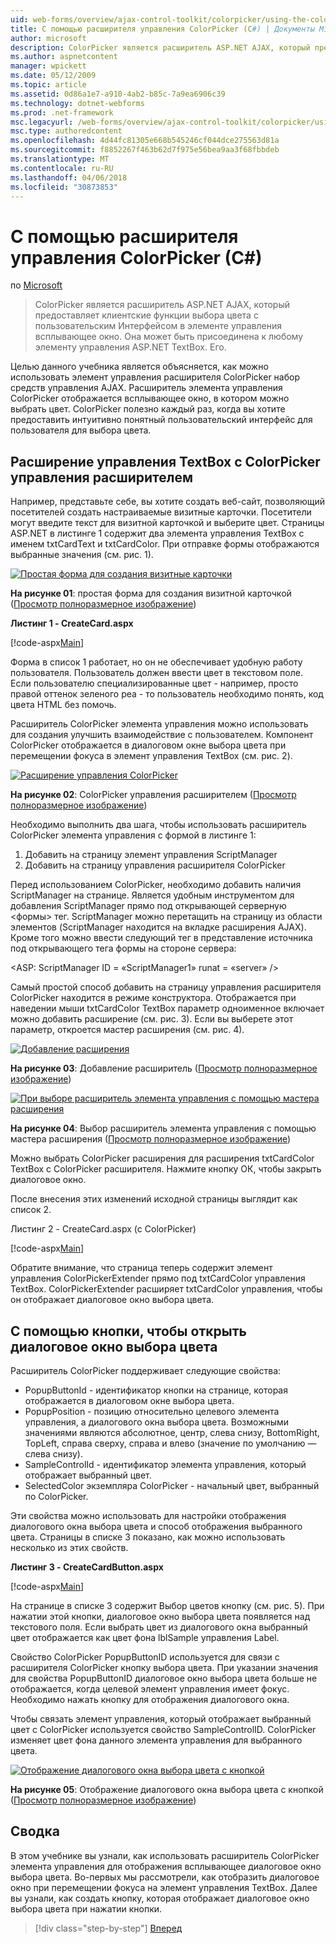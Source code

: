 ```yaml
---
uid: web-forms/overview/ajax-control-toolkit/colorpicker/using-the-colorpicker-control-extender-cs
title: С помощью расширителя управления ColorPicker (C#) | Документы Microsoft
author: microsoft
description: ColorPicker является расширитель ASP.NET AJAX, который предоставляет клиентские функции выбора цвета с пользовательским Интерфейсом в элементе управления всплывающее окно. Она может быть присоединена к любой ASP.NET...
ms.author: aspnetcontent
manager: wpickett
ms.date: 05/12/2009
ms.topic: article
ms.assetid: 0d86a1e7-a910-4ab2-b85c-7a9ea6906c39
ms.technology: dotnet-webforms
ms.prod: .net-framework
msc.legacyurl: /web-forms/overview/ajax-control-toolkit/colorpicker/using-the-colorpicker-control-extender-cs
msc.type: authoredcontent
ms.openlocfilehash: 4d44fc81305e668b545246cf044dce275563d81a
ms.sourcegitcommit: f8852267f463b62d7f975e56bea9aa3f68fbbdeb
ms.translationtype: MT
ms.contentlocale: ru-RU
ms.lasthandoff: 04/06/2018
ms.locfileid: "30873853"
---
```

<a name="using-the-colorpicker-control-extender-c"></a>С помощью расширителя управления ColorPicker (C#)
====================
по [Microsoft](https://github.com/microsoft)

> ColorPicker является расширитель ASP.NET AJAX, который предоставляет клиентские функции выбора цвета с пользовательским Интерфейсом в элементе управления всплывающее окно. Она может быть присоединена к любому элементу управления ASP.NET TextBox. Его.


Целью данного учебника является объясняется, как можно использовать элемент управления расширителя ColorPicker набор средств управления AJAX. Расширитель элемента управления ColorPicker отображается всплывающее окно, в котором можно выбрать цвет. ColorPicker полезно каждый раз, когда вы хотите предоставить интуитивно понятный пользовательский интерфейс для пользователя для выбора цвета.

## <a name="extending-a-textbox-control-with-the-colorpicker-control-extender"></a>Расширение управления TextBox с ColorPicker управления расширителем

Например, представьте себе, вы хотите создать веб-сайт, позволяющий посетителей создать настраиваемые визитные карточки. Посетители могут введите текст для визитной карточкой и выберите цвет. Страницы ASP.NET в листинге 1 содержит два элемента управления TextBox с именем txtCardText и txtCardColor. При отправке формы отображаются выбранные значения (см. рис. 1).


[![Простая форма для создания визитные карточки](using-the-colorpicker-control-extender-cs/_static/image1.jpg)](using-the-colorpicker-control-extender-cs/_static/image1.png)

**На рисунке 01**: простая форма для создания визитной карточкой ([Просмотр полноразмерное изображение](using-the-colorpicker-control-extender-cs/_static/image2.png))


**Листинг 1 - CreateCard.aspx**

[!code-aspx[Main](using-the-colorpicker-control-extender-cs/samples/sample1.aspx)]

Форма в список 1 работает, но он не обеспечивает удобную работу пользователя. Пользователь должен ввести цвет в текстовом поле. Если пользователю специализированные цвет - например, просто правой оттенок зеленого pea - то пользователь необходимо понять, код цвета HTML без помочь.

Расширитель ColorPicker элемента управления можно использовать для создания улучшить взаимодействие с пользователем. Компонент ColorPicker отображается в диалоговом окне выбора цвета при перемещении фокуса в элемент управления TextBox (см. рис. 2).


[![Расширение управления ColorPicker](using-the-colorpicker-control-extender-cs/_static/image2.jpg)](using-the-colorpicker-control-extender-cs/_static/image3.png)

**На рисунке 02**: ColorPicker управления расширителем ([Просмотр полноразмерное изображение](using-the-colorpicker-control-extender-cs/_static/image4.png))


Необходимо выполнить два шага, чтобы использовать расширитель ColorPicker элемента управления с формой в листинге 1:

1. Добавить на страницу элемент управления ScriptManager
2. Добавить на страницу управления расширителя ColorPicker

Перед использованием ColorPicker, необходимо добавить наличия ScriptManager на странице. Является удобным инструментом для добавления ScriptManager прямо под открывающей серверную &lt;формы&gt; тег. ScriptManager можно перетащить на страницу из области элементов (ScriptManager находится на вкладке расширения AJAX). Кроме того можно ввести следующий тег в представление источника под открывающего тега формы на стороне сервера:

&lt;ASP: ScriptManager ID = «ScriptManager1» runat = «server» /&gt;

Самый простой способ добавить на страницу управления расширителя ColorPicker находится в режиме конструктора. Отображается при наведении мыши txtCardColor TextBox параметр одноименное включает можно добавить расширение (см. рис. 3). Если вы выберете этот параметр, откроется мастер расширения (см. рис. 4).


[![Добавление расширения](using-the-colorpicker-control-extender-cs/_static/image3.jpg)](using-the-colorpicker-control-extender-cs/_static/image5.png)

**На рисунке 03**: Добавление расширитель ([Просмотр полноразмерное изображение](using-the-colorpicker-control-extender-cs/_static/image6.png))


[![При выборе расширитель элемента управления с помощью мастера расширения](using-the-colorpicker-control-extender-cs/_static/image4.jpg)](using-the-colorpicker-control-extender-cs/_static/image7.png)

**На рисунке 04**: Выбор расширитель элемента управления с помощью мастера расширения ([Просмотр полноразмерное изображение](using-the-colorpicker-control-extender-cs/_static/image8.png))


Можно выбрать ColorPicker расширения для расширения txtCardColor TextBox с ColorPicker расширителя. Нажмите кнопку ОК, чтобы закрыть диалоговое окно.

После внесения этих изменений исходной страницы выглядит как список 2.

Листинг 2 - CreateCard.aspx (с ColorPicker)

[!code-aspx[Main](using-the-colorpicker-control-extender-cs/samples/sample2.aspx)]

Обратите внимание, что страница теперь содержит элемент управления ColorPickerExtender прямо под txtCardColor управления TextBox. ColorPickerExtender расширяет txtCardColor управления, чтобы он отображает диалоговое окно выбора цвета.

## <a name="using-a-button-to-launch-the-color-picker-dialog"></a>С помощью кнопки, чтобы открыть диалоговое окно выбора цвета

Расширитель ColorPicker поддерживает следующие свойства:

- PopupButtonId - идентификатор кнопки на странице, которая отображается в диалоговом окне выбора цвета.
- PopupPosition - позицию относительно целевого элемента управления, а диалогового окна выбора цвета. Возможными значениями являются абсолютное, центр, слева снизу, BottomRight, TopLeft, справа сверху, справа и влево (значение по умолчанию — слева снизу).
- SampleControlId - идентификатор элемента управления, который отображает выбранный цвет.
- SelectedColor экземпляра ColorPicker - начальный цвет, выбранный по ColorPicker.

Эти свойства можно использовать для настройки отображения диалогового окна выбора цвета и способ отображения выбранного цвета. Страницы в списке 3 показано, как можно использовать несколько из этих свойств.

**Листинг 3 - CreateCardButton.aspx**

[!code-aspx[Main](using-the-colorpicker-control-extender-cs/samples/sample3.aspx)]

На странице в списке 3 содержит Выбор цветов кнопку (см. рис. 5). При нажатии этой кнопки, диалоговое окно выбора цвета появляется над текстового поля. Если выбрать цвет из диалогового окна выбранный цвет отображается как цвет фона lblSample управления Label.

Свойство ColorPicker PopupButtonID используется для связи с расширителя ColorPicker кнопку выбора цвета. При указании значения для свойства PopupButtonID диалоговое окно выбора цвета больше не отображается, когда целевой элемент управления имеет фокус. Необходимо нажать кнопку для отображения диалогового окна.

Чтобы связать элемент управления, который отображает выбранный цвет с ColorPicker используется свойство SampleControlID. ColorPicker изменяет цвет фона данного элемента управления для выбранного цвета.


[![Отображение диалогового окна выбора цвета с кнопкой](using-the-colorpicker-control-extender-cs/_static/image5.jpg)](using-the-colorpicker-control-extender-cs/_static/image9.png)

**На рисунке 05**: Отображение диалогового окна выбора цвета с кнопкой ([Просмотр полноразмерное изображение](using-the-colorpicker-control-extender-cs/_static/image10.png))


## <a name="summary"></a>Сводка

В этом учебнике вы узнали, как использовать расширитель ColorPicker элемента управления для отображения всплывающее диалоговое окно выбора цвета. Во-первых мы рассмотрели, как отобразить диалоговое окно при перемещении фокуса на элемент управления TextBox. Далее вы узнали, как создать кнопку, которая отображает диалоговое окно выбора цвета при нажатии кнопки.

> [!div class="step-by-step"]
> [Вперед](using-the-colorpicker-control-extender-vb.md)

